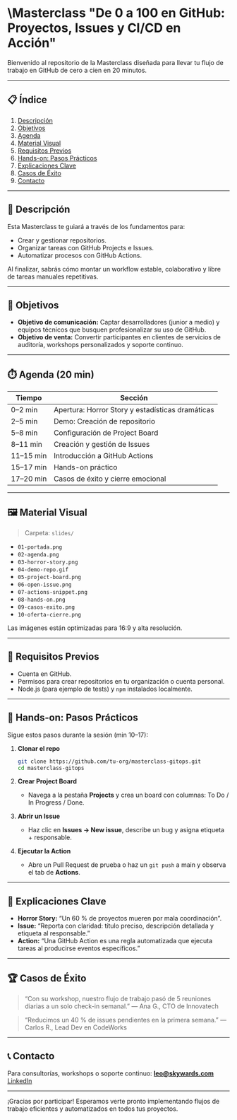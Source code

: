 # \Masterclass "De 0 a 100 en GitHub: Proyectos, Issues y CI/CD en Acción"

Bienvenido al repositorio de la Masterclass diseñada para llevar tu flujo de trabajo en GitHub de cero a cien en 20 minutos.

---

## 📋 Índice

1. [Descripción](#descripci%C3%B3n)
2. [Objetivos](#objetivos)
3. [Agenda](#agenda)
4. [Material Visual](#material-visual)
5. [Requisitos Previos](#requisitos-previos)
6. [Hands-on: Pasos Prácticos](#hands-on-pasos-pr%C3%A1cticos)
7. [Explicaciones Clave](#explicaciones-clave)
8. [Casos de Éxito](#casos-de-%C3%A9xito)
9. [Contacto](#contacto)

---

## 📝 Descripción

Esta Masterclass te guiará a través de los fundamentos para:

* Crear y gestionar repositorios.
* Organizar tareas con GitHub Projects e Issues.
* Automatizar procesos con GitHub Actions.

Al finalizar, sabrás cómo montar un workflow estable, colaborativo y libre de tareas manuales repetitivas.

---

## 🎯 Objetivos

* **Objetivo de comunicación:** Captar desarrolladores (junior a medio) y equipos técnicos que busquen profesionalizar su uso de GitHub.
* **Objetivo de venta:** Convertir participantes en clientes de servicios de auditoría, workshops personalizados y soporte continuo.

---

## ⏱️ Agenda (20 min)

| Tiempo    | Sección                                          |
| --------- | ------------------------------------------------ |
| 0–2 min   | Apertura: Horror Story y estadísticas dramáticas |
| 2–5 min   | Demo: Creación de repositorio                    |
| 5–8 min   | Configuración de Project Board                   |
| 8–11 min  | Creación y gestión de Issues                     |
| 11–15 min | Introducción a GitHub Actions                    |
| 15–17 min | Hands-on práctico                                |
| 17–20 min | Casos de éxito y cierre emocional                |

---

## 🖼️ Material Visual

> Carpeta: `slides/`

* `01-portada.png`
* `02-agenda.png`
* `03-horror-story.png`
* `04-demo-repo.gif`
* `05-project-board.png`
* `06-open-issue.png`
* `07-actions-snippet.png`
* `08-hands-on.png`
* `09-casos-exito.png`
* `10-oferta-cierre.png`

Las imágenes están optimizadas para 16:9 y alta resolución.

---

## 🔧 Requisitos Previos

* Cuenta en GitHub.
* Permisos para crear repositorios en tu organización o cuenta personal.
* Node.js (para ejemplo de tests) y `npm` instalados localmente.

---

## 🚀 Hands-on: Pasos Prácticos

Sigue estos pasos durante la sesión (min 10–17):

1. **Clonar el repo**

   ```bash
   git clone https://github.com/tu-org/masterclass-gitops.git
   cd masterclass-gitops
   ```
2. **Crear Project Board**

   * Navega a la pestaña **Projects** y crea un board con columnas: To Do / In Progress / Done.
3. **Abrir un Issue**

   * Haz clic en **Issues → New issue**, describe un bug y asigna etiqueta + responsable.
4. **Ejecutar la Action**

   * Abre un Pull Request de prueba o haz un `git push` a main y observa el tab de **Actions**.

---

## 🔑 Explicaciones Clave

* **Horror Story:** “Un 60 % de proyectos mueren por mala coordinación”.
* **Issue:** “Reporta con claridad: título preciso, descripción detallada y etiqueta al responsable.”
* **Action:** “Una GitHub Action es una regla automatizada que ejecuta tareas al producirse eventos específicos.”

---

## 🏆 Casos de Éxito

> “Con su workshop, nuestro flujo de trabajo pasó de 5 reuniones diarias a un solo check-in semanal.” — Ana G., CTO de Innovatech

> “Reducimos un 40 % de issues pendientes en la primera semana.” — Carlos R., Lead Dev en CodeWorks

---

## 📞 Contacto

Para consultorías, workshops o soporte continuo:
**[leo@skywards.com](mailto:skywards.service@gmail.com)**
[LinkedIn](https://linkedin.com/in/tu-perfil)

---

¡Gracias por participar! Esperamos verte pronto implementando flujos de trabajo eficientes y automatizados en todos tus proyectos.
